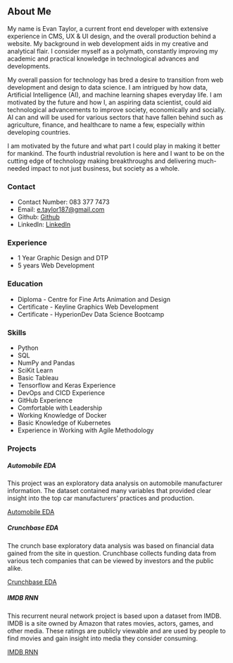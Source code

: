 ## About Me

My name is Evan Taylor, a current front end developer with extensive experience in CMS, UX & UI design, and the overall production behind a website. My background in web development aids in my creative and analytical flair.  I consider myself as a polymath, constantly improving my academic and practical knowledge in technological advances and developments. 

My overall passion for technology has bred a desire to transition from web development and design to data science. I am intrigued by how data, Artificial Intelligence (AI), and machine learning shapes everyday life. I am motivated by the future and how I, an aspiring data scientist, could aid technological advancements to improve society, economically and socially.  AI can and will be used for various sectors that have fallen behind such as agriculture, finance, and healthcare to name a few, especially within developing countries. 

I am motivated by the future and what part I could play in making it better for mankind. The fourth industrial revolution is here and I want to be on the cutting edge of technology making breakthroughs and delivering much-needed impact to not just business, but society as a whole.

### Contact

- Contact Number: 083 377 7473
- Email: e.taylor187@gmail.com
- Github: [Github](https://github.com/EvGT187)
- LinkedIn: [LinkedIn](https://www.linkedin.com/in/evan-gabriel-taylor/)

### Experience
- 1 Year Graphic Design and DTP
- 5 years Web Development

### Education
- Diploma - Centre for Fine Arts Animation and Design
- Certificate - Keyline Graphics Web Development
- Certificate - HyperionDev Data Science Bootcamp

### Skills
- Python
- SQL
- NumPy and Pandas
- SciKit Learn
- Basic Tableau
- Tensorflow and Keras Experience
- DevOps and CICD Experience
- GitHub Experience
- Comfortable with Leadership
- Working Knowledge of Docker
- Basic Knowledge of Kubernetes
- Experience in Working with Agile Methodology

### Projects
##### Automobile EDA
This project was an exploratory data analysis on automobile manufacturer information. The dataset contained many variables that provided clear insight into the top car manufacturers’ practices and production.

[Automobile EDA](https://github.com/EvGT187/Automobile-EDA)

##### Crunchbase EDA
The crunch base exploratory data analysis was based on financial data gained from the site in question. Crunchbase collects funding data from various tech companies that can be viewed by investors and the public alike.

[Crunchbase EDA](https://github.com/EvGT187/Crunchbase-EDA)

##### IMDB RNN
This recurrent neural network project is based upon a dataset from IMDB. IMDB is a site owned by Amazon that rates movies, actors, games, and other media. These ratings are publicly viewable and are used by people to find movies and gain insight into media they consider consuming.

[IMDB RNN](https://github.com/EvGT187/IMDB-RNN)
